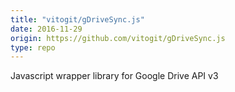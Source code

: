 ```yaml
---
title: "vitogit/gDriveSync.js"
date: 2016-11-29
origin: https://github.com/vitogit/gDriveSync.js
type: repo
---
```


Javascript wrapper library for Google Drive API v3